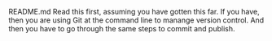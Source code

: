 README.md
Read this first, assuming you have gotten this far. If you have, then you are using Git at the command line to manange version control. And then you have to go through the same steps to commit and publish.